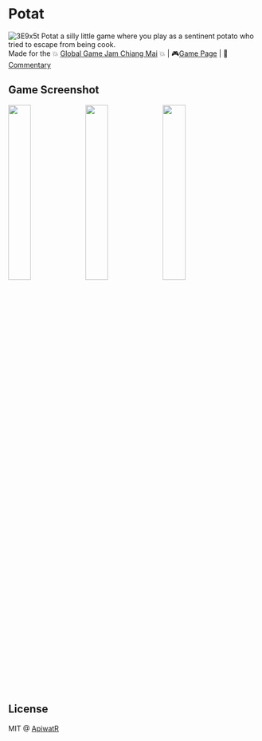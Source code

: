 # Potat
![3E9x5t](https://user-images.githubusercontent.com/54356212/224478556-6d70d2b0-e0c8-4b26-891f-21d8fe354e1e.png)
Potat a silly little game where you play as a sentinent potato who tried to escape from being cook. 
<br>Made for the 💥 [Global Game Jam Chiang Mai](https://itch.io/jam/global-game-jam-chiang-mai-2023) 💥 | 🎮[Game Page](https://ryancuagames.itch.io/potat) | 📖[Commentary](https://apiwatr.wixsite.com/portfolio/post/potat)

## Game Screenshot

<p float="left">
<img src="https://user-images.githubusercontent.com/54356212/224478842-a84f2a7f-a4b3-4b45-a538-c561afc1f2ae.png" width="30%" />
<img src="https://user-images.githubusercontent.com/54356212/224478873-0b53c228-d76b-4f60-ab9d-c643e8c313ef.png" width="30%" />
<img src="https://user-images.githubusercontent.com/54356212/224478845-f857d9d5-33bc-42b4-93a3-85f858126dfa.png" width="30%" />
</p>

## License
MIT @ [ApiwatR](https://github.com/sand32848)

